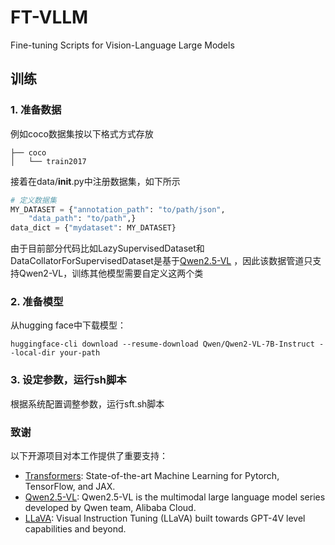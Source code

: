 # FT-VLLM
Fine-tuning Scripts for Vision-Language Large Models
## 训练
### 1. 准备数据
例如coco数据集按以下格式方式存放
```plaintext
├── coco
│   └── train2017
```
接着在data/__init__.py中注册数据集，如下所示  
```python
# 定义数据集
MY_DATASET = {"annotation_path": "to/path/json",
    "data_path": "to/path",}
data_dict = {"mydataset": MY_DATASET}
```
由于目前部分代码比如LazySupervisedDataset和DataCollatorForSupervisedDataset是基于[Qwen2.5-VL](https://github.com/QwenLM/Qwen2.5-VL) ，因此该数据管道只支持Qwen2-VL，训练其他模型需要自定义这两个类

### 2. 准备模型
从hugging face中下载模型：  
```plaintext
huggingface-cli download --resume-download Qwen/Qwen2-VL-7B-Instruct --local-dir your-path
```
### 3. 设定参数，运行sh脚本
根据系统配置调整参数，运行sft.sh脚本

### 致谢
以下开源项目对本工作提供了重要支持：
- [Transformers](https://github.com/huggingface/transformers): State-of-the-art Machine Learning for Pytorch, TensorFlow, and JAX.
- [Qwen2.5-VL](https://github.com/QwenLM/Qwen2.5-VL): Qwen2.5-VL is the multimodal large language model series developed by Qwen team, Alibaba Cloud.
- [LLaVA](https://github.com/haotian-liu/LLaVA): Visual Instruction Tuning (LLaVA) built towards GPT-4V level capabilities and beyond.
